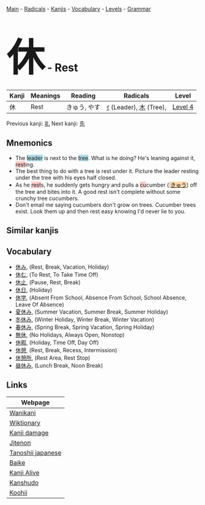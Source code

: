 <style> bigfont {font-size: 100px}</style>
[Main](../index.md) -
[Radicals](../radicals.md) -
[Kanjis](../kanjis.md) -
[Vocabulary](../vocabulary.md) -
[Levels](../levels.md) -
[Grammar](../grammar.md)
# <bigfont> 休</bigfont> - Rest 

| Kanji | Meanings | Reading | Radicals | Level |
| --- | --- | --- | --- | --- |
| 休 | Rest | きゅう, やす | [ｲ](../radicals/ｲ.md) (Leader), [木](../radicals/木.md) (Tree),  | [Level 4](../levels/wk_level4.md) |

Previous kanji: [礼](礼.md) Next kanji: [先](先.md) 

## Mnemonics
 * The <span style="background-color:#ADD8E6"> leader</span> is next to the <span style="background-color:#ADD8E6"> tree</span>. What is he doing? He's leaning against it, <span style="background-color:#ffcccb"> rest</span>ing.
* The best thing to do with a tree is rest under it. Picture the leader resting under the tree with his eyes half closed.
* As he <span style="background-color:#ffcccb"> rest</span>s, he suddenly gets hungry and pulls a <span style="background-color:#ffcccb"> cu</span>cumber (<span style="background-color:#fed8b1"> [きゅう](https://jisho.org/search/きゅう)</span>) off the tree and bites into it. A good rest isn't complete without some crunchy tree cucumbers.
* Don't email me saying cucumbers don't grow on trees. Cucumber trees exist. Look them up and then rest easy knowing I'd never lie to you.


## Similar kanjis
 


## Vocabulary
 * [休み](../vocabulary/休.md), (Rest, Break, Vacation, Holiday)
* [休む](../vocabulary/休.md), (To Rest, To Take Time Off)
* [休止](../vocabulary/休.md), (Pause, Rest, Break)
* [休日](../vocabulary/休.md), (Holiday)
* [休学](../vocabulary/休.md), (Absent From School, Absence From School, School Absence, Leave Of Absence)
* [夏休み](../vocabulary/休.md), (Summer Vacation, Summer Break, Summer Holiday)
* [冬休み](../vocabulary/休.md), (Winter Holiday, Winter Break, Winter Vacation)
* [春休み](../vocabulary/休.md), (Spring Break, Spring Vacation, Spring Holiday)
* [無休](../vocabulary/休.md), (No Holidays, Always Open, Nonstop)
* [休暇](../vocabulary/休.md), (Holiday, Time Off, Day Off)
* [休憩](../vocabulary/休.md), (Rest, Break, Recess, Intermission)
* [休憩所](../vocabulary/休.md), (Rest Area, Rest Stop)
* [昼休み](../vocabulary/休.md), (Lunch Break, Noon Break)



## Links 

| Webpage |
| --- |
| [Wanikani          ](https://www.wanikani.com/kanji/休) |
| [Wiktionary        ](https://en.wiktionary.org/wiki/休) |
| [Kanji damage      ](http://www.kanjidamage.com/kanji/search?utf8=✓&q=休) |
| [Jitenon           ](https://jitenon.com/kanji/休) |
| [Tanoshii japanese ](https://www.tanoshiijapanese.com/dictionary/kanji.cfm?k=休) |
| [Baike             ](https://baike.baidu.com/item/休) |
| [Kanji Alive       ](https://app.kanjialive.com/休) |
| [Kanshudo          ](https://www.kanshudo.com/searchmn?q=休) |
| [Koohii            ](https://kanji.koohii.com/study/kanji/休) |
